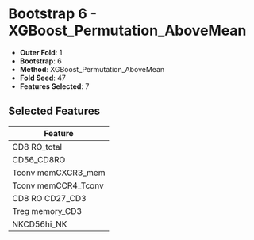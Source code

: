 # Bootstrap 6 - XGBoost_Permutation_AboveMean

- **Outer Fold**: 1
- **Bootstrap**: 6
- **Method**: XGBoost_Permutation_AboveMean
- **Fold Seed**: 47
- **Features Selected**: 7

## Selected Features

| Feature |
|---------|
| CD8 RO_total |
| CD56_CD8RO |
| Tconv memCXCR3_mem |
| Tconv memCCR4_Tconv |
| CD8 RO CD27_CD3 |
| Treg memory_CD3 |
| NKCD56hi_NK |
